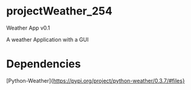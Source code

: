# projectWeather_254
Weather App v0.1

A weather Application with a GUI

# Dependencies
[Python-Weather]{https://pypi.org/project/python-weather/0.3.7/#files}
